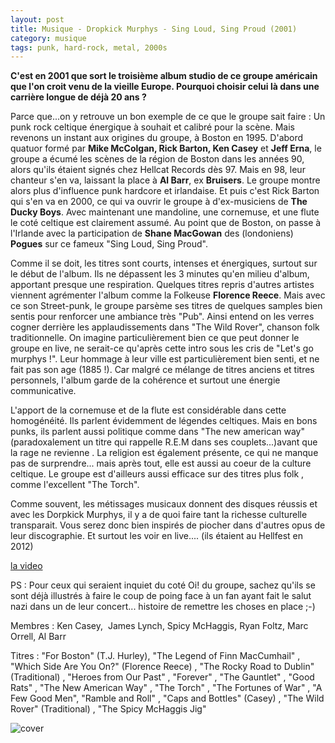 ```yaml
---
layout: post
title: Musique - Dropkick Murphys - Sing Loud, Sing Proud (2001)
category: musique
tags: punk, hard-rock, metal, 2000s
---
```

**C'est en 2001 que sort le troisième album studio de ce groupe américain que l'on croit venu de la vieille Europe. Pourquoi choisir celui là dans une carrière longue de déjà 20 ans ?**

Parce que...on y retrouve un bon exemple de ce que le groupe sait faire : Un punk rock celtique énergique à souhait et calibré pour la scène. Mais revenons un instant aux origines du groupe, à Boston en 1995. D'abord quatuor formé par **Mike McColgan, Rick Barton, Ken Casey** et **Jeff Erna**, le groupe a écumé les scènes de la région de Boston dans les années 90, alors qu'ils étaient signés chez Hellcat Records dès 97. Mais en 98, leur chanteur s'en va, laissant la place à **Al Barr**, ex **Bruisers**. Le groupe montre alors plus d'influence punk hardcore et irlandaise. Et puis c'est Rick Barton qui s'en va en 2000, ce qui va ouvrir le groupe à d'ex-musiciens de **The Ducky Boys**. Avec maintenant une mandoline, une cornemuse, et une flute le coté celtique est clairement assumé. Au point que de Boston, on passe à l'Irlande avec la participation de **Shane MacGowan** des (londoniens) **Pogues** sur ce fameux "Sing Loud, Sing Proud".

Comme il se doit, les titres sont courts, intenses et énergiques, surtout sur le début de l'album. Ils ne dépassent les 3 minutes qu'en milieu d'album, apportant presque une respiration. Quelques titres repris d'autres artistes viennent agrémenter l'album comme la Folkeuse **Florence Reece**. Mais avec ce son Street-punk, le groupe parsème ses titres de quelques samples bien sentis pour renforcer une ambiance très "Pub". Ainsi entend on les verres cogner derrière les applaudissements dans "The Wild Rover", chanson folk traditionnelle. On imagine particulièrement bien ce que peut donner le groupe en live, ne serait-ce qu'après cette intro sous les cris de "Let's go murphys !". Leur hommage à leur ville est particulièrement bien senti, et ne fait pas son age (1885 !). Car malgré ce mélange de titres anciens et titres personnels, l'album garde de la cohérence et surtout une énergie communicative.

L'apport de la cornemuse et de la flute est considérable dans cette homogénéité. Ils parlent évidemment de légendes celtiques. Mais en bons punks, ils parlent aussi politique comme dans "The new american way" (paradoxalement un titre qui rappelle R.E.M dans ses couplets...)avant que la rage ne revienne . La religion est également présente, ce qui ne manque pas de surprendre... mais après tout, elle est aussi au coeur de la culture celtique. Le groupe est d'ailleurs aussi efficace sur des titres plus folk , comme l'excellent "The Torch".

Comme souvent, les métissages musicaux donnent des disques réussis et avec les Dorpkick Murphys, il y a de quoi faire tant la richesse culturelle transparait. Vous serez donc bien inspirés de piocher dans d'autres opus de leur discographie. Et surtout les voir en live.... (ils étaient au Hellfest en 2012)

[la video](https://www.youtube.com/watch?v=-LQbPVmkNao)

PS : Pour ceux qui seraient inquiet du coté Oi! du groupe, sachez qu'ils se sont déjà illustrés à faire le coup de poing face à un fan ayant fait le salut nazi dans un de leur concert... histoire de remettre les choses en place ;-)

Membres : Ken Casey,  James Lynch, Spicy McHaggis, Ryan Foltz, Marc Orrell, Al Barr

Titres : "For Boston" (T.J. Hurley), "The Legend of Finn MacCumhail" , "Which Side Are You On?" (Florence Reece) , "The Rocky Road to Dublin" (Traditional) , "Heroes from Our Past" , "Forever" , "The Gauntlet" , "Good Rats" , "The New American Way" , "The Torch" , "The Fortunes of War" , "A Few Good Men", "Ramble and Roll" , "Caps and Bottles" (Casey) , "The Wild Rover" (Traditional) , "The Spicy McHaggis Jig"

![cover](http://cheziceman.files.wordpress.com/2014/12/dropkick.jpg)
